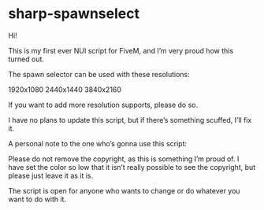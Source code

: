 # sharp-spawnselect

Hi!

This is my first ever NUI script for FiveM, and I’m very proud how this turned out.

The spawn selector can be used with these resolutions:

1920x1080
2440x1440
3840x2160

If you want to add more resolution supports, please do so.

I have no plans to update this script, but if there’s something scuffed, I’ll fix it.

A personal note to the one who’s gonna use this script:

Please do not remove the copyright, as this is something I’m proud of. I have set the color so low that it isn’t really possible to see the copyright, but please just leave it as it is.

The script is open for anyone who wants to change or do whatever you want to do with it.
